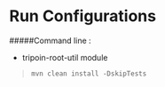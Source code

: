 # Run Configurations

#####Command line :
* tripoin-root-util module

> ``mvn clean install -DskipTests``